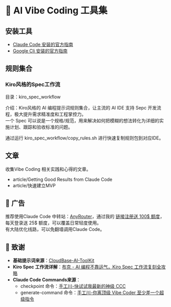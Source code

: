 # 🤖 AI Vibe Coding 工具集

## 安装工具
- [Claude Code 安装的官方指南](https://docs.anthropic.com/en/docs/claude-code/setup#install-and-authenticate)
- [Google Cli 安装的官方指南](https://google-gemini.github.io/gemini-cli/)

## 规则集合
### Kiro风格的Spec工作流
目录：kiro_spec_workflow

介绍：Kiro风格的 AI 编程提示词规则集合，让主流的 AI IDE 支持 Sepc 开发流程，极大提升需求精准度和工程掌控力。  
一个 Spec 可以说是一个规格/规范，用来解决如何把模糊的想法转化为详细的实施计划、跟踪和验收标准的问题。

通过运行 kiro_spec_workflow/copy_rules.sh 进行快速复制规则包到对应IDE。

## 文章
收集Vibe Coding 相关实践和心得的文章。  

- article/Getting Good Results from Claude Code
- article/快速建立MVP

## 🎉 广告
推荐使用Claude Code 中转站：[AnyRouter](https://anyrouter.top/register?aff=qndY)，通过我的 [链接注册送 100$ 额度](https://anyrouter.top/register?aff=qndY)，每天登录送 25$ 额度，可以覆盖日常轻度使用。  
有大陆优化线路，可以免翻墙调用Claude Code。


## 🙏 致谢

- **基础提示词来源**：[CloudBase-AI-ToolKit](https://github.com/TencentCloudBase/CloudBase-AI-ToolKit)
- **Kiro Spec 工作流详解**：[布克 - AI 编程不靠运气，Kiro Spec 工作流复刻全攻略](https://mp.weixin.qq.com/s/3j6lG50isbuSH4p64TsNag)
- **Claude Code Commands来源**：
    - checkpoint 命令：[手工川-快试试我最新的神级 CCC](https://mp.weixin.qq.com/s/P5OmJH8gwr7dq8RQv0MZmQ)
    - generate-command 命令：[手工川-你离顶级 Vibe Coder 至少差一个超级指令](https://mp.weixin.qq.com/s/TgXRZE33yiUzpBOVAai08g)